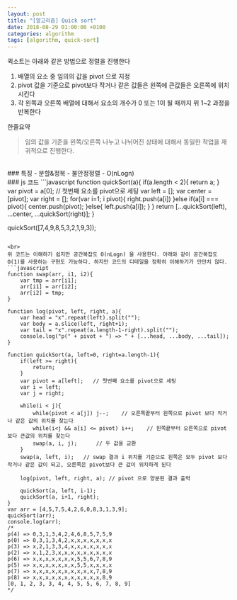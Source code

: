 ```yaml
---
layout: post
title: "[알고리즘] Quick sort"
date: 2018-08-29 01:00:00 +0100
categories: algorithm
tags: [algorithm, quick-sort]
---
```

퀵소트는 아래와 같은 방법으로 정렬을 진행한다
1. 배열의 요소 중 임의의 값을 pivot 으로 지정
1. pivot 값을 기준으로 pivot보다 작거나 같은 값들은 왼쪽에 큰값들은 오른쪽에 위치시킨다
1. 각 왼쪽과 오른쪽 배열에 대해서 요소의 개수가 0 또는 1이 될 때까지 위 1~2 과정을 반복한다

한줄요약
> 임의 값을 기준을 왼쪽/오른쪽 나누고 나뉘어진 상태에 대해서 동일한 작업을 재귀적으로 진행한다.

<br>
### 특징
- 분할&정복
- 불안정정렬
-  O(nLogn)

<br>
### js 코드
```javascript
function quickSort(a){
    if(a.length < 2){
        return a;
    }
    var pivot = a[0];   // 첫번째 요소를 pivot으로 세팅
    var left = [];
    var center = [pivot];
    var right = [];
    for(var i=1; i<a.length; i++){
        if(a[i] > pivot){
            right.push(a[i])
        }else if(a[i] === pivot){
            center.push(pivot);
        }else{
            left.push(a[i]);
        }
    }
    return [...quickSort(left), ...center, ...quickSort(right)];
}

quickSort([7,4,9,8,5,3,2,1,9,3]);
```

<br>
위 코드는 이해하기 쉽지만 공간복잡도 O(nLogn) 을 사용한다. 아래와 같이 공간복잡도 O(1)를 사용하는 구현도 가능하다. 하지만 코드의 디테일을 정확히 이해하기가 만만치 않다.
```javascript
function swap(arr, i1, i2){
    var tmp = arr[i1];
    arr[i1] = arr[i2];
    arr[i2] = tmp;
}

function log(pivot, left, right, a){
    var head = "x".repeat(left).split("");
    var body = a.slice(left, right+1);
    var tail = "x".repeat(a.length-1-right).split("");
    console.log("p(" + pivot + ") => " + [...head, ...body, ...tail]);    
}

function quickSort(a, left=0, right=a.length-1){
    if(left >= right){
        return;
    }
    var pivot = a[left];   // 첫번째 요소를 pivot으로 세팅
    var i = left;
    var j = right;

    while(i < j){
        while(pivot < a[j]) j--;    // 오른쪽끝부터 왼쪽으로 pivot 보다 작거나 같은 값의 위치를 찾는다
        while(i<j && a[i] <= pivot) i++;    // 왼쪽끝부터 오른쪽으로 pivot보다 큰값의 위치를 찾는다
        swap(a, i, j);      // 두 값을 교환
    }
    swap(a, left, i);   // swap 결과 i 위치를 기준으로 왼쪽은 모두 pivot 보다 작거나 같은 값이 되고, 오른쪽은 pivot보다 큰 값이 위치하게 된다

    log(pivot, left, right, a); // pivot 으로 양분된 결과 출력

    quickSort(a, left, i-1);
    quickSort(a, i+1, right);
}
var arr = [4,5,7,5,4,2,6,0,8,3,1,3,9];
quickSort(arr);
console.log(arr);
/*
p(4) => 0,3,1,3,4,2,4,6,8,5,7,5,9
p(0) => 0,3,1,3,4,2,x,x,x,x,x,x,x
p(3) => x,2,1,3,3,4,x,x,x,x,x,x,x
p(2) => x,1,2,3,x,x,x,x,x,x,x,x,x
p(6) => x,x,x,x,x,x,x,5,5,6,7,8,9
p(5) => x,x,x,x,x,x,x,5,5,x,x,x,x
p(7) => x,x,x,x,x,x,x,x,x,x,7,8,9
p(8) => x,x,x,x,x,x,x,x,x,x,x,8,9
[0, 1, 2, 3, 3, 4, 4, 5, 5, 6, 7, 8, 9]
*/
```

